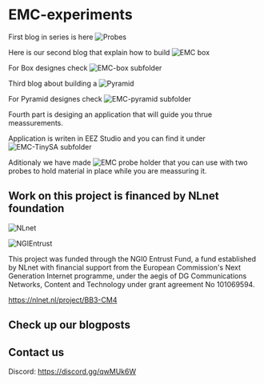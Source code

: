 # EMC-experiments

First blog in series is here ![Probes](https://intergalaktik.eu/news/bb3-cm4-emc)

Here is our second blog that explain how to build ![EMC box](https://intergalaktik.eu/news/diy-emc-chamber)

For Box designes check ![EMC-box subfolder](https://github.com/intergalaktik/EMC-experiments/tree/main/EMC-box)

Third blog about building a ![Pyramid](https://intergalaktik.eu/news/diy-emc-chamber-pyramid)

For Pyramid designes check ![EMC-pyramid subfolder](https://github.com/intergalaktik/EMC-experiments/tree/main/EMC-pyramid)

Fourth part is desiging an application that will guide you thrue meassurements.

Application is writen in EEZ Studio and you can find it under ![EMC-TinySA subfolder](https://github.com/intergalaktik/EMC-experiments/tree/main/EMC-TinySA)


Aditionaly we have made ![EMC probe holder](https://github.com/intergalaktik/EMC-experiments/tree/main/EMC-probes-holder) that you can use with two probes to hold material in place while you are meassuring it.

## Work on this project is financed by NLnet foundation

![NLnet](https://nlnet.nl/logo/banner.png)

![NGIEntrust](https://nlnet.nl/image/logos/NGI0Entrust_tag.svg)

This project was funded through the NGI0 Entrust Fund, a fund established by NLnet with financial support from the European Commission's Next Generation Internet programme, under the aegis of DG Communications Networks, Content and Technology under grant agreement No 101069594.

https://nlnet.nl/project/BB3-CM4

## Check up our blogposts

## Contact us

Discord: https://discord.gg/qwMUk6W